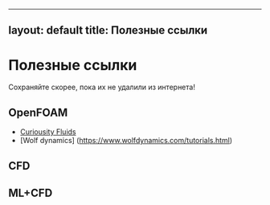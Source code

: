 
---
layout: default
title: Полезные ссылки
---

# Полезные ссылки
Сохраняйте скорее, пока их не удалили из интернета!

## OpenFOAM

- [Curiousity Fluids](https://curiosityfluids.com/)
- [Wolf dynamics] (https://www.wolfdynamics.com/tutorials.html)

## CFD

## ML+CFD
